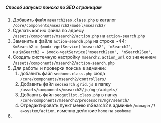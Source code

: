 ##### Способ запуска поиска по SEO страницам

1. Добавить файл `msearch2seo.class.php`  в каталог `/core/components/msearch2/model/msearch2/`
2. Сделать копию файла по адресу `/assets/components/msearch2/action.php` на `action-search.php`
3. Заменить в файле `action-search.php` на строке ~44:  
  `$mSearch2 = $modx->getService('msearch2', 'mSearch2',`  
  на `$mSearch2 = $modx->getService('msearch2seo', 'mSearch2Seo',`
4. Создать системную настройку `msearch2.action_url` со значением `/assets/components/msearch2/action-search.php`
5. Для работы и проверки поиска в админке:
    1. добавить файл `seohome.class.php` сюда `/core/components/msearch2/controllers/`    
    2. Добавить файл `seosearch.grid.js` в папку `/assets/components/msearch2/js/mgr/widgets/`
    3. Добавить файл `seogetlist.class.php` в папку `/core/components/msearch2/processors/mgr/search/`
    4. Отредактировать пункт меню mSearch2 в админке `/manager/?a=system/action`, изменив действие `home` на `seohome`
6. 